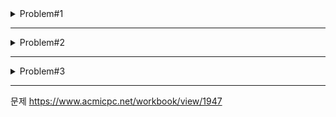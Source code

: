 <details>
<summary>Problem#1</summary>

## 리모컨

컴퓨터실에서 수업 중인 정보 선생님은 냉난방기의 온도를 조절하려고 한다.
냉난방기가 멀리 있어서 리모컨으로 조작하려고 하는데, 리모컨의 온도 조절 버튼
은 다음과 같다.
 1) 온도를 1도 올리는 버튼
 2) 온도를 1도 내리는 버튼
 3) 온도를 5도 올리는 버튼
 4) 온도를 5도 내리는 버튼
 5) 온도를 10도 올리는 버튼
 6) 온도를 10도 내리는 버튼
 
이와 같이 총 6개의 버튼으로 목표 온도를 조절해야 한다.

현재 설정 온도와 변경하고자 하는 목표 온도가 주어지면 이 버튼들을 이용하여
목표 온도로 변경하고자 한다.

이 때 버튼 누름의 최소 횟수를 구하시오. 예를 들어, 7도에서 34도로 변경하는 경우,
7 → 17 → 27 → 32 → 33 → 34
 이렇게 총 5번 누르면 된다

### 입력
---
현재 온도 a와 목표 온도 b가 입력된다(0 <= a, b <= 40). 

### 출력
---
최소한의 버튼 사용으로 목표 온도가 되는 버튼 누름의 횟수를 출력한다

| Input     | Output |
| --------- |--------|
| 7 34      | 5      |
</details>

---

<details>
<summary>Problem#2</summary>

## 앱

우리는 스마트폰을 사용하면서 여러 가지 앱 (App)을 실행하게 된다. 대개의 경우
화면에 보이는 ‘실행중’인 앱은 하나뿐이지만 보이지 않는 상태로 많은 앱이 '활성화'
되어 있다. 앱들이 활성화되어 있다는 것은 화면에 보이지 않더라도 메인메모리에
직전의 상태가 기록되어 있는 것을 말한다. 현재 실행중이 아니더라도 이렇게 메모
리에 남겨두는 이유는 사용자가 이전에 실행하던 앱을 다시 불러올 때에 직전의 상
태를 메인메모리로부터 읽어 들여 실행 준비를 빠르게 마치기 위해서이다.

 하지만 스마트폰의 메모리는 제한적이기 때문에 한 번이라도 실행했던 모든 앱을
활성화된 채로 메인메모리에 남겨두다 보면 메모리 부족 상태가 되기 쉽다. 새로운
앱을 실행시키기 위해 필요한 메모리가 부족해지면 스마트폰의 운영체제는 활성화되
어 있는 앱들 중 몇 개를 선택하여 메모리로부터 삭제하는 수밖에 없다. 이러한 과
정을 앱의 ‘비활성화’라고 한다.

 메모리 부족 상황에서 활성화되어있는 앱들을 무작위로 필요한 메모리만큼 비활성
화하는 것은 좋은 방법이 아니다. 비활성화된 앱들을 재실행할 경우 그만큼 시간이
더 필요하기 때문이다. 여러분은 이러한 앱의 비활성화 문제를 스마트하게 해결하기
위한 프로그램을 작성해야 한다.

 현재 n개의 앱,A1, .. , An 이 활성화되어 있다고 가정하자. 이들 앱Ai 는 각각 mi
바이트만큼의 메모리를 사용하고 있다. 또한, 앱 Ai 를 비활성화한 후에 다시 실행하
고자 할 경우, 추가적으로 들어가는 비용(시간 등)을 수치화한 것을 ci라고 하자. 이
러한 상황에서 사용자가 새로운 앱 B를 실행하고자 하여, 추가로 M 바이트의 메모
리가 필요하다고 하자. 즉, 현재 활성화되어 있는 앱 A1,..,An 중에서 몇 개를 비활성
화하여 M 바이트 이상의 메모리를 추가로 확보해야 하는 것이다. 여러분은 그 중에
서 비활성화했을 경우의 비용 ci의 합을 최소화하여 필요한 메모리 M 바이트를 확보
하는 방법을 찾아야 한다.

### 입력
---
 첫 줄에는 정수 n과 M이 공백문자로 구분되어 주어지며,
 둘째 줄과 셋째 줄에는 각각 n개의 정수가 공백문자로 구분되어 주어진다.
 둘째 줄의 n개의 정수는 현재 활성화되어 있는 앱 A1,..., An이 사용 중인 메모리
의 바이트 수인 m1, ... , mn을 의미하며,
 셋째 줄의 n 개의 정수는 각 앱을 비활성화했을 경우의 비용 c1,... , cn을 의미한다.
 
 #### 입력의 정의역
 1 ≤ n ≤ 100
 1 ≤ M ≤ 10,000,000
 1 ≤ m1, ... , mn ≤ 10,000,000
 0 ≤ c1, ... , cn≤ 100

### 출력
---
필요한 메모리 M 바이트를 확보하기 위한 앱 비활성화의 최소의 비용을 계산하여
한 줄에 출력해야 한다

| Input          | Output |
| -------------- |--------|
| 5 60           |        |
| 30 10 20 35 40 | 6      |
| 3 0 3 5 4      |        |
</details>

---

<details>
<summary>Problem#3</summary>

## 선물상자

길동이는 세 쌍둥이의 첫째이다. 길순이가 둘째이고, 길삼이가 막내이다. 
길동 3남매의 생일을 맞이하여 전국 각지에서 친지들이 보내온 수많은 선물이 도착하였다.
길동이 부모는 이 선물들을 길동이 3남매에게 어떻게 나누어 줄 것인가로 고민하고 있다. 
선물의 크고 작음 때문에 발생될 수도 있는 남매간의 다툼을 미연에 방지하고자 길동이 가족은 다음과 같이 나누기로 결정하였다.

(1) 선물의 내용을 미리 보지 않고 부피만을 기준으로 배분한다. 
(2) 한 사람이 가지는 선물의 개수는 배분의 기준이 아니다. 
(3) 선물이 공평하게 나누어질 수 있도록 3남매가 가지는 선물들의 부피의 합계
차이가 최소가 되도록 한다. 
(4) 선물의 부피가 똑같이 나누어지지 못하는 경우에는 길동-길순-길삼의 순으로 합계 부피가 많도록 배분한다. 
(5) 3남매가 가지게 되는 부피가 결정되면, 길삼-길순-길동의 순으로 선물을 선택한다.

우리가 길동 부모의 수고를 덜어주고자 길동이 3남매가 가지게 될 선물의 부피를 계산하고자 한다. 
선물 부피에 따른 선물 배분의 세부적인 조건은 다음과 같다.

조건 1: 아래의 d가 최소가 되도록 한다. d = (길동 선물의 부피 합) - (길삼 선물의 부피 합)
조건 2: 같은 d가 되는 배분 방법이 여럿 존재하는 경우에는 길동의 선물의 부피 합이 적은 방법을 선택한다

예를 들어, 선물이 6개이고 그 부피가 다음과 같다면,
6, 4, 4, 4, 6, 9  길동은 부피의 합계가 12, 길순은 12, 길삼은 9를 가지도록 배분하면 조건 1에 따라 12-9=3로 최소가 된다.
(길동 13, 길순 10, 길삼 10으로 배분하는 방법도 13-10=3으로 차이가 3이 되지만, 조건 2에 따라 답이 되지 못한다.)

선물의 부피가 입력되었을 때 3남매에게 나누어 줄 선물의 합계 부피를 구하는 프로그램을 작성하시오. 

### 입력
---
1. 첫 줄에 선물의 개수를 나타내는 정수 n이 입력된다. (3≤n≤20) 
2. 다음 줄에 선물의 부피를 나타내는 n개의 정수가 공백으로 분리되어 입력된다. 3. 선물의 부피는 0보다 크고 100보다 작다

### 출력
---
1. 길동 3남매가 가지게 될 선물의 합계 부피를 출력한다. 
2. 길동, 길순, 길삼의 순으로 3개의 정수를 하나의 공백으로 분리하여 출력한다


| Input             | Output  |
| ----------------- |---------|
| 6                 | 12 12 9 |
| 6 4 4 4 6 9       |         |
|-------------------|---------|
|3                  |10 2 1   |
|2 10 1             |         |
|-------------------|---------|
|9                  |6 6 5    |
|1 1 1 4 6 1 1 1 1  |         |

</details>


---

문제 
https://www.acmicpc.net/workbook/view/1947
